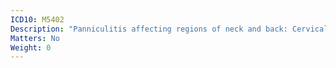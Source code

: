 ```yaml
---
ICD10: M5402
Description: "Panniculitis affecting regions of neck and back: Cervical region"
Matters: No
Weight: 0
---
```

